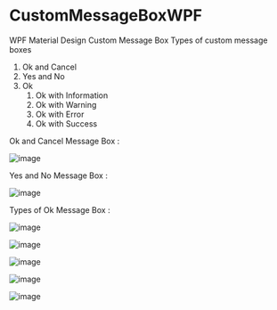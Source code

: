# CustomMessageBoxWPF
WPF Material Design Custom Message Box
Types of custom message boxes

1. Ok and Cancel
2. Yes and No
3. Ok
   1. Ok with Information
   2. Ok with Warning
   3. Ok with Error
   4. Ok with Success
   
Ok and Cancel Message Box : 

   ![image](https://user-images.githubusercontent.com/34879901/156876517-968d40db-2ae6-4c6a-aa2c-ab05c66687c6.png)
   
Yes and No Message Box :

   ![image](https://user-images.githubusercontent.com/34879901/156876693-09b09c98-8e54-425b-96b7-f6e94e0ab6fc.png)

Types of Ok Message Box : 

![image](https://user-images.githubusercontent.com/34879901/156876832-3e12b152-44bf-4faa-bca3-1d2c56ee52b0.png)

![image](https://user-images.githubusercontent.com/34879901/156876965-b70108a8-dbd6-4502-851e-3d57027b72de.png)

![image](https://user-images.githubusercontent.com/34879901/156877032-402d3478-b4ac-4a0e-937c-1e800dbfcbca.png)

![image](https://user-images.githubusercontent.com/34879901/156877090-655e8f76-8606-4080-b8c6-7095d85669c3.png)

![image](https://user-images.githubusercontent.com/34879901/156877160-62efcecf-863a-41fb-b6ea-51a9e3c6b923.png)

